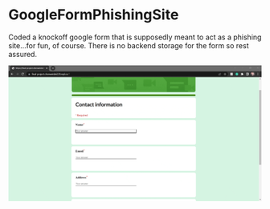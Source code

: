 # GoogleFormPhishingSite

Coded a knockoff google form that is supposedly meant to act as a phishing site...for fun, of course.
There is no backend storage for the form so rest assured.

![Project Demo GIF](https://github.com/chenweida6220/GoogleFormPhishingSite/blob/main/Readme/Project%20Demo%20GIF.gif)
